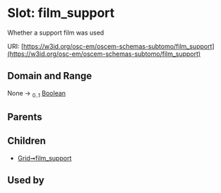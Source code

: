 
# Slot: film_support

Whether a support film was used

URI: [https://w3id.org/osc-em/oscem-schemas-subtomo/film_support](https://w3id.org/osc-em/oscem-schemas-subtomo/film_support)


## Domain and Range

None &#8594;  <sub>0..1</sub> [Boolean](types/Boolean.md)

## Parents


## Children

 *  [Grid➞film_support](Grid_film_support.md)

## Used by

